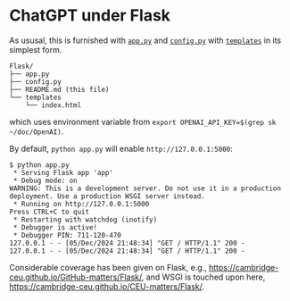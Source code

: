 # ChatGPT under Flask

As ususal, this is furnished with [`app.py`](app.py) and [`config.py`](config.py) with [`templates`](templates) in its simplest form.

```
Flask/
├── app.py
├── config.py
├── README.md (this file)
└── templates
    └── index.html
```

which uses environment variable from `export OPENAI_API_KEY=$(grep sk ~/doc/OpenAI)`.

By default, `python app.py` will enable `http://127.0.0.1:5000`:

```
$ python app.py
 * Serving Flask app 'app'
 * Debug mode: on
WARNING: This is a development server. Do not use it in a production deployment. Use a production WSGI server instead.
 * Running on http://127.0.0.1:5000
Press CTRL+C to quit
 * Restarting with watchdog (inotify)
 * Debugger is active!
 * Debugger PIN: 711-120-470
127.0.0.1 - - [05/Dec/2024 21:48:34] "GET / HTTP/1.1" 200 -
127.0.0.1 - - [05/Dec/2024 21:48:34] "GET / HTTP/1.1" 200 -
```

Considerable coverage has been given on Flask, e.g., <https://cambridge-ceu.github.io/GitHub-matters/Flask/>, and WSGI is touched upon here, <https://cambridge-ceu.github.io/CEU-matters/Flask/>.
